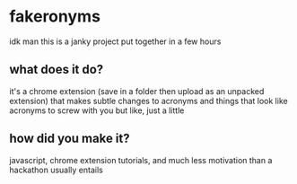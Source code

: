 # fakeronyms
idk man this is a janky project put together in a few hours

## what does it do?
it's a chrome extension (save in a folder then upload as an unpacked extension) that makes subtle changes to acronyms and things that look like acronyms to screw with you but like, just a little

## how did you make it?
javascript, chrome extension tutorials, and much less motivation than a hackathon usually entails